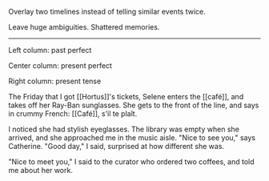 Overlay two timelines instead of telling similar events twice.  

Leave huge ambiguities. Shattered memories.  

---

Left column: past perfect  
  
Center column: present perfect  
  
Right column: present tense  
  
  
The Friday that I got [[Hortus]]'s tickets, Selene enters the [[café]], and takes off her Ray-Ban sunglasses. She gets to the front of the line, and says in crummy French: [[Café]], s'il te plaît.  
  
I noticed she had stylish eyeglasses. The library was empty when she arrived, and she approached me in the music aisle. "Nice to see you," says Catherine. "Good day," I said, surprised at how different she was.  
  
"Nice to meet you," I said to the curator who ordered two coffees, and told me about her work.